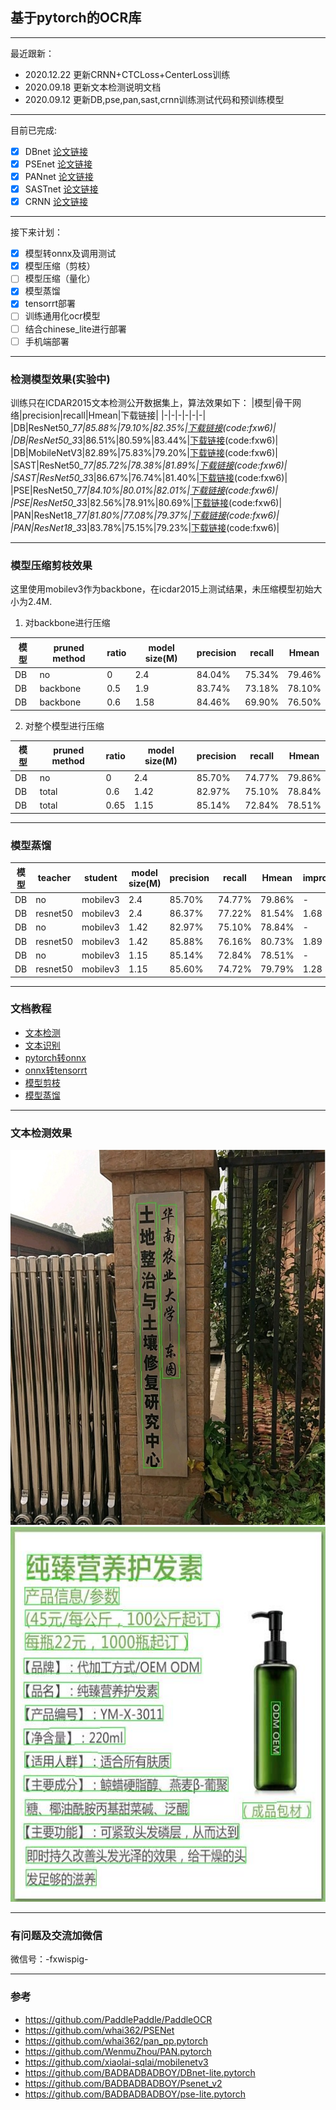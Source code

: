 ## 基于pytorch的OCR库
***
最近跟新：
- 2020.12.22 更新CRNN+CTCLoss+CenterLoss训练
- 2020.09.18 更新文本检测说明文档
- 2020.09.12 更新DB,pse,pan,sast,crnn训练测试代码和预训练模型

***
目前已完成:

- [x] DBnet [论文链接](https://arxiv.org/abs/1911.08947)
- [x] PSEnet [论文链接](https://arxiv.org/abs/1903.12473)
- [x] PANnet [论文链接](https://arxiv.org/pdf/1908.05900.pdf)
- [x] SASTnet [论文链接](https://arxiv.org/abs/1908.05498)
- [x] CRNN [论文链接](https://arxiv.org/abs/1507.05717)
***
接下来计划：

- [x] 模型转onnx及调用测试
- [x] 模型压缩（剪枝）
- [ ] 模型压缩（量化）
- [x] 模型蒸馏
- [x] tensorrt部署
- [ ] 训练通用化ocr模型
- [ ] 结合chinese_lite进行部署
- [ ] 手机端部署
***
### 检测模型效果(实验中)

训练只在ICDAR2015文本检测公开数据集上，算法效果如下：
|模型|骨干网络|precision|recall|Hmean|下载链接|
|-|-|-|-|-|-|
|DB|ResNet50_7*7|85.88%|79.10%|82.35%|[下载链接](https://pan.baidu.com/s/1zONYFPsS3szaf5BHeQh5ZA)(code:fxw6)|
|DB|ResNet50_3*3|86.51%|80.59%|83.44%|[下载链接](https://pan.baidu.com/s/1zONYFPsS3szaf5BHeQh5ZA)(code:fxw6)|
|DB|MobileNetV3|82.89%|75.83%|79.20%|[下载链接](https://pan.baidu.com/s/1zONYFPsS3szaf5BHeQh5ZA)(code:fxw6)|
|SAST|ResNet50_7*7|85.72%|78.38%|81.89%|[下载链接](https://pan.baidu.com/s/1zONYFPsS3szaf5BHeQh5ZA)(code:fxw6)|
|SAST|ResNet50_3*3|86.67%|76.74%|81.40%|[下载链接](https://pan.baidu.com/s/1zONYFPsS3szaf5BHeQh5ZA)(code:fxw6)|
|PSE|ResNet50_7*7|84.10%|80.01%|82.01%|[下载链接](https://pan.baidu.com/s/1zONYFPsS3szaf5BHeQh5ZA)(code:fxw6)|
|PSE|ResNet50_3*3|82.56%|78.91%|80.69%|[下载链接](https://pan.baidu.com/s/1zONYFPsS3szaf5BHeQh5ZA)(code:fxw6)|
|PAN|ResNet18_7*7|81.80%|77.08%|79.37%|[下载链接](https://pan.baidu.com/s/1zONYFPsS3szaf5BHeQh5ZA)(code:fxw6)|
|PAN|ResNet18_3*3|83.78%|75.15%|79.23%|[下载链接](https://pan.baidu.com/s/1zONYFPsS3szaf5BHeQh5ZA)(code:fxw6)|
***
### 模型压缩剪枝效果

这里使用mobilev3作为backbone，在icdar2015上测试结果，未压缩模型初始大小为2.4M.

1. 对backbone进行压缩

|模型|pruned method|ratio|model size(M)|precision|recall|Hmean
|-|-|-|-|-|-|-|
|DB|no|0|2.4|84.04%|75.34%|79.46%|																																																						
|DB|backbone|0.5|1.9|83.74%|73.18%|78.10%|
|DB|backbone|0.6|1.58|84.46%|69.90%|76.50%|

2. 对整个模型进行压缩

|模型|pruned method|ratio|model size(M)|precision|recall|Hmean|
|-|-|-|-|-|-|-|
|DB|no|0|2.4|85.70%|74.77%|79.86%|
|DB|total|0.6|1.42|82.97%|75.10%|78.84%|
|DB|total|0.65|1.15|85.14%|72.84%|78.51%|
***
### 模型蒸馏

|模型|teacher|student|model size(M)|precision|recall|Hmean|improve(%)|
|-|-|-|-|-|-|-|-|
|DB|no|mobilev3|2.4|85.70%|74.77%|79.86%|-|
|DB|resnet50|mobilev3|2.4|86.37%|77.22%|81.54%|1.68|
|DB|no|mobilev3|1.42|82.97%|75.10%|78.84%|-|
|DB|resnet50|mobilev3|1.42|85.88%|76.16%|80.73%|1.89|
|DB|no|mobilev3|1.15|85.14%|72.84%|78.51%|-|
|DB|resnet50|mobilev3|1.15|85.60%|74.72%|79.79%|1.28|
***


### 文档教程
- [文本检测](./doc/md/文本检测训练文档.md)
- [文本识别](./doc/md/文本识别训练文档.md)
- [pytorch转onnx](./doc/md/pytorch_to_onnx.md)
- [onnx转tensorrt](./doc/md/onnx_to_tensorrt.md)
- [模型剪枝](./doc/md/模型剪枝.md)
- [模型蒸馏](./doc/md/模型蒸馏.md)




***

### 文本检测效果
<img src="./doc/show/ocr1.jpg" width=600 height=600 />     
<img src="./doc/show/ocr2.jpg" width=600 height=600 />

***

### 有问题及交流加微信

微信号：-fxwispig-
***


### 参考

- https://github.com/PaddlePaddle/PaddleOCR
- https://github.com/whai362/PSENet
- https://github.com/whai362/pan_pp.pytorch
- https://github.com/WenmuZhou/PAN.pytorch
- https://github.com/xiaolai-sqlai/mobilenetv3
- https://github.com/BADBADBADBOY/DBnet-lite.pytorch
- https://github.com/BADBADBADBOY/Psenet_v2
- https://github.com/BADBADBADBOY/pse-lite.pytorch